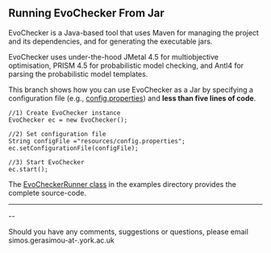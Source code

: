 ## Running EvoChecker From Jar

EvoChecker is a Java-based tool that uses Maven for managing the project and its dependencies, and for generating the executable jars.

EvoChecker uses under-the-hood JMetal 4.5 for multiobjective optimisation, PRISM 4.5 for probabilistic model checking, and Antl4 for parsing the probabilistic model templates.

This branch shows how you can use EvoChecker as a Jar by specifying a configuration file (e.g., [config.properties](https://github.com/gerasimou/EvoChecker/blob/evoCheckerJar/resources/config.properties)) and **less than five lines of code**. 

    //1) Create EvoChecker instance
    EvoChecker ec = new EvoChecker();
		
    //2) Set configuration file
    String configFile ="resources/config.properties"; 
    ec.setConfigurationFile(configFile);
		
    //3) Start EvoChecker
    ec.start();		
    
The [EvoCheckerRunner class](https://github.com/gerasimou/EvoChecker/blob/evoCheckerJar/src/examples/EvoCheckerRunner.java) in the examples directory provides the complete source-code.

---
--

Should you have any comments, suggestions or questions, please email simos.gerasimou-at-.york.ac.uk
